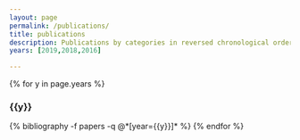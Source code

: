 ```yaml
---
layout: page
permalink: /publications/
title: publications
description: Publications by categories in reversed chronological order. Generated by jekyll-scholar.
years: [2019,2018,2016]

---
```


{% for y in page.years %}
  <h3 class="year">{{y}}</h3>
  {% bibliography -f papers -q @*[year={{y}}]* %}
{% endfor %}

